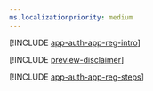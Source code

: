 ```yaml
---
ms.localizationpriority: medium
---
```


<!-- markdownlint-disable MD041 -->

[!INCLUDE [app-auth-app-reg-intro](../../shared/app-auth-app-reg-intro.md)]

[!INCLUDE [preview-disclaimer](../preview-disclaimer.md)]

[!INCLUDE [app-auth-app-reg-steps](../../shared/app-auth-app-reg-steps.md)]
